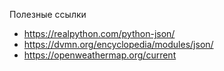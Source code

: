 Полезные ссылки 
- https://realpython.com/python-json/
- https://dvmn.org/encyclopedia/modules/json/
- https://openweathermap.org/current
